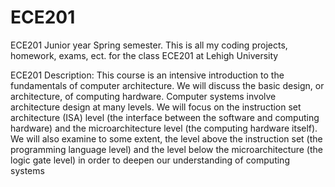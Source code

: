 # ECE201

ECE201 Junior year Spring semester. This is all my coding projects, homework, exams, ect. for the class ECE201 at Lehigh University

ECE201 Description: This course is an intensive introduction to the fundamentals of computer
architecture. We will discuss the basic design, or architecture, of
computing hardware. Computer systems involve architecture design at
many levels. We will focus on the instruction set architecture (ISA) level
(the interface between the software and computing hardware) and the
microarchitecture level (the computing hardware itself). We will also
examine to some extent, the level above the instruction set (the
programming language level) and the level below the microarchitecture
(the logic gate level) in order to deepen our understanding of computing
systems
